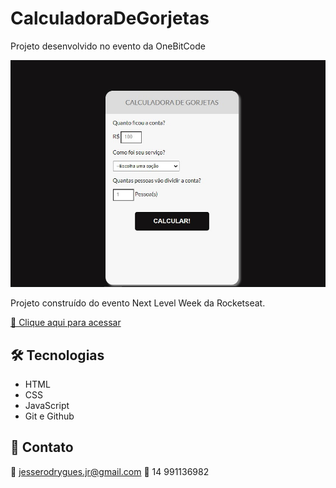 # CalculadoraDeGorjetas
Projeto desenvolvido no evento da OneBitCode

![preview](preview/preview.jpg)

Projeto construído do evento Next Level Week da Rocketseat.

[🔗 Clique aqui para acessar](https://jrodrygues.github.io/CalculadoraDeGorjetas/)


## 🛠 Tecnologias

- HTML
- CSS
- JavaScript
- Git e Github

## 💛 Contato

📧 jesserodrygues.jr@gmail.com
📱 14 991136982
